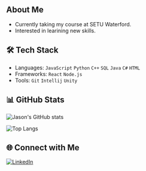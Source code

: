 ## About Me
- Currently taking my course at SETU Waterford.
- Interested in learining new skills.

## 🛠️ Tech Stack
- Languages: `JavaScript` `Python` `C++` `SQL` `Java` `C#`  `HTML`
- Frameworks: `React` `Node.js`
- Tools: `Git` `Intellij` `Unity`

## 📊 GitHub Stats
![Jason's GitHub stats](https://github-readme-stats.vercel.app/api?username=jason-liu227&show_icons=true&theme=tokyonight)

![Top Langs](https://github-readme-stats.vercel.app/api/top-langs/?username=jason-liu227&layout=compact&theme=tokyonight)


## 🌐 Connect with Me
[![LinkedIn](https://img.shields.io/badge/LinkedIn-0077B5?style=for-the-badge&logo=linkedin&logoColor=white)](https://linkedin.com/in/jason-liu227)
